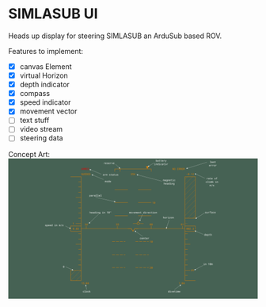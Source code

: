 # SIMLASUB UI

Heads up display for steering SIMLASUB an ArduSub based ROV.

Features to implement:

- [x] canvas Element
- [x] virtual Horizon
- [x] depth indicator
- [x] compass
- [x] speed indicator
- [x] movement vector
- [ ] text stuff
- [ ] video stream
- [ ] steering data

Concept Art:
![Image of Heads-Up dislay](doc/example.png)

